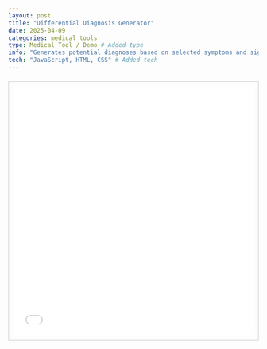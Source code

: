 ```yaml
---
layout: post
title: "Differential Diagnosis Generator"
date: 2025-04-09
categories: medical tools
type: Medical Tool / Demo # Added type
info: "Generates potential diagnoses based on selected symptoms and signs." # Added info
tech: "JavaScript, HTML, CSS" # Added tech
---
```


<div class="ddx-generator-container" style="border: 1px solid #ccc; padding: 10px; margin-top: 20px;">
    <iframe id="ddx-iframe" src="/portfolio/ddx-generator/" width="100%" style="border:none; overflow:hidden; min-height: 500px;" scrolling="no"></iframe> <!-- Added min-height -->
</div>

<script>
    window.addEventListener('message', function(event) {
        // Optional: Check event.origin for security if the iframe source is external or untrusted
        // if (event.origin !== 'expected_origin') return;

        if (event.data && typeof event.data.frameHeight === 'number') {
            const iframe = document.getElementById('ddx-iframe');
            if (iframe) {
                // Add a small buffer (e.g., 20px) to prevent potential scrollbars due to rounding or borders
                iframe.style.height = (event.data.frameHeight + 20) + 'px';
            }
        }
    });
</script>
